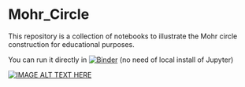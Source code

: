 # Mohr_Circle

This repository is a collection of notebooks to illustrate the Mohr circle construction for educational purposes.

You can run it directly in [![Binder](https://mybinder.org/badge_logo.svg)](https://mybinder.org/v2/gh/EmileRouxSMB/Mohr_Circle/master) (no need of local install of Jupyter)

[![IMAGE ALT TEXT HERE](https://img.youtube.com/vi/EK3NiROCSf8/0.jpg)](https://www.youtube.com/watch?v=EK3NiROCSf8)

